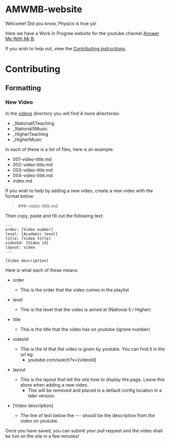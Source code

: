 # AMWMB-website
Welcome! Did you know, Physics is true ya!

Here we have a Work In Progree website for the youtube channel [Answer Me With Mr B](https://www.youtube.com/channel/UCv7XjzuzmAKm458IqFehCPQ).

If you wish to help out, view the [Contributing instructions](#contributing).
# Contributing


## Formatting

### New Video
In the [videos](videos/) directory you will find 4 more directories:

- _National5Teaching
- _National5Music
- _HigherTeaching
- _HigherMusic

In each of these is a list of files, here is an example:

- 001-video-title.md
- 002-video-title.md
- 003-video-title.md
- 004-video-title.md
- index.md

If you wish to help by adding a new video, create a new video with the format below:

> ###-video-title.md

Then copy, paste and fill out the following text:

```
---
order: [Video number]
level: [Academic level]
title: [Video title]
videoId: [Video id]
layout: video
---

[Video description]
```

Here is what each of these means:

- order
  - This is the order that the video comes in the playlist
- level
  - This is the level that the video is aimed at (National 5 / Higher)
- title
  - This is the title that the video has on youtube (ignore number)
- videoId
  - This is the id that the video is given by youtube. You can find it in the url eg:
    - youtube.com/watch?v=[videoId]
- layout
  - This is the layout that tell the site how to display the page. Leave this alone when adding a new video.
    - This will be removed and placed in a default config location in a later version.
    
- [Video description]
  - The line of text below the --- should be the description from the video on youtube.
  
  
Once you have saved, you can submit your pull request and the video shall be live on the site in a few minutes!
